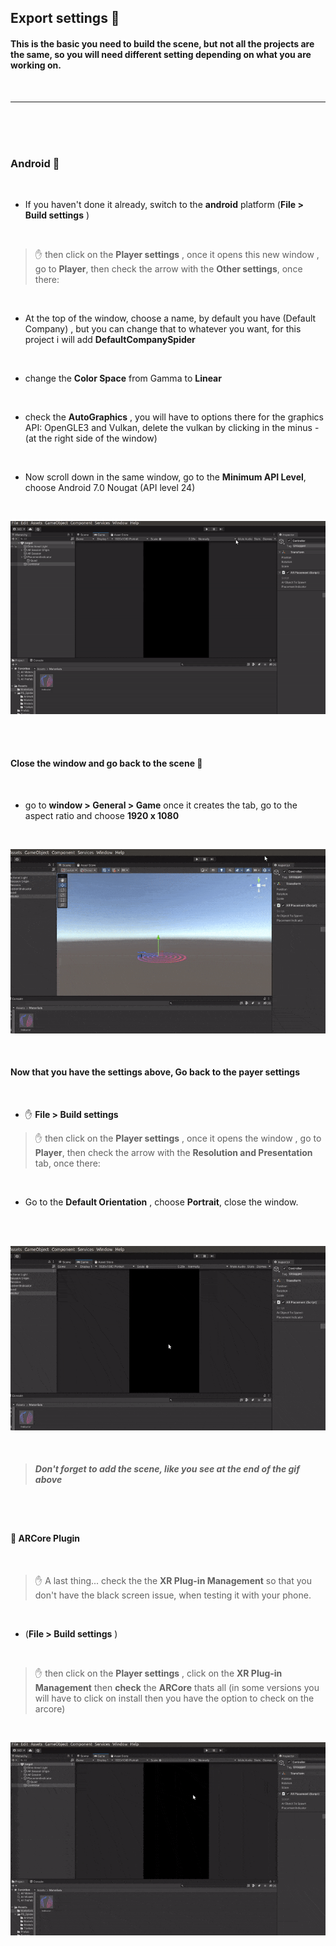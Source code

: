 ## Export settings 🍰

#### This is the basic you need to build the scene, but not all the projects are the same, so you will need different setting depending on what you are working on.

<br>

---

<br>
<br>
<br>

### Android 👾

<br>

- If you haven't done it already, switch to the **android** platform (**File > Build settings** )

<br>

> ✋ then click on the **Player settings** , once it opens this new window , go to **Player**, then check the arrow with the **Other settings**, once there:

<br>

- At the top of the window, choose a name, by default you have (Default Company) , but you can change that to whatever you want, for this project i will add **DefaultCompanySpider**

<br>

- change the **Color Space** from Gamma to **Linear**

<br>

- check the **AutoGraphics** , you will have to options there for the graphics API: OpenGLE3 and Vulkan, delete the vulkan by clicking in the minus - (at the right side of the window)

<br>

- Now scroll down in the same window, go to the **Minimum API Level**, choose Android 7.0 Nougat (API level 24)

<br>

[<img src="./img-spiderapp/basic-building-setup.gif">]()

<br>
<br>

#### Close the window and go back to the scene 🌈

<br>

- go to **window > General > Game** once it creates the tab, go to the aspect ratio and choose **1920 x 1080**

<br>

[<img src="./img-spiderapp/aspectRatio.gif">]()

<br>

#### Now that you have the settings above, Go back to the payer settings

<br>

- ✋ **File > Build settings**
  <br>

> ✋ then click on the **Player settings** , once it opens the window , go to **Player**, then check the arrow with the **Resolution and Presentation** tab, once there:

<br>

- Go to the **Default Orientation** , choose **Portrait**, close the window.

<br>

<br>

[<img src="./img-spiderapp/aspectRatio2.gif">]()

<br>

> ##### Don't forget to add the scene, like you see at the end of the gif above

<br>
<br>

#### 🔴 ARCore Plugin

<br>

> ✋ A last thing... check the the **XR Plug-in Management** so that you don't have the black screen issue, when testing it with your phone.

<br>

- (**File > Build settings** )

<br>

> ✋ then click on the **Player settings** , click on the **XR Plug-in Management** then **check** the **ARCore** thats all (in some versions you will have to click on install then you have the option to check on the arcore)

<br>

[<img src="./img-spiderapp/arcore-plugin-building-settings-avoid-blackscreen.gif">]()

<br>
